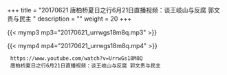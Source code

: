 +++
title = "20170621  唐柏桥夏日之行6月21日直播视频：谈王岐山与反腐 郭文贵与民主 "
description = ""
weight = 20
+++

{{< mymp3 mp3="20170621_urrwgs18m8q.mp3" >}}

{{< mymp4 mp4="20170621_urrwgs18m8q.mp4" >}}

     https://www.youtube.com/watch?v=UrrwGs18M8Q 
     唐柏桥夏日之行6月21日直播视频：谈王岐山与反腐 郭文贵与民主 
     
